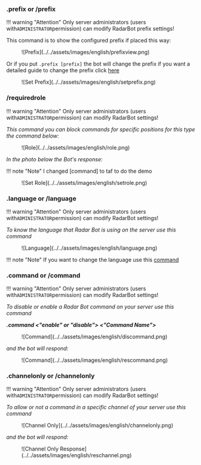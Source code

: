 ### .prefix or /prefix 

!!! warning "Attention"
      Only server administrators (users with`ADMINISTRATOR`permission) can modify RadarBot prefix settings!

This command is to show the configured prefix if placed this way:

<figure markdown>
![Prefix](../../assets/images/english/prefixview.png)
</figure>

Or if you put ```.prefix [prefix]``` the bot will change the prefix if you want a detailed guide to change the prefix click [here](../../guides/change-prefix)

<figure markdown>
![Set Prefix](../../assets/images/english/setprefix.png)
</figure>


###  /requiredrole 

!!! warning "Attention"
      Only server administrators (users with`ADMINISTRATOR`permission) can modify RadarBot settings!

*This command you can block commands for specific positions for this type the command below:*


<figure markdown>
![Role](../../assets/images/english/role.png)
</figure>


*In the photo below the Bot's response:*

!!! note "Note"
      I changed [command] to taf to do the demo

<figure markdown>
![Set Role](../../assets/images/english/setrole.png)
</figure>

### .language or /language

!!! warning "Attention"
      Only server administrators (users with`ADMINISTRATOR`permission) can modify RadarBot settings!

*To know the language that Radar Bot is using on the server use this command*

<figure markdown>
![Language](../../assets/images/english/language.png)
</figure>

!!! note "Note"
    If you want to change the language use this [command](../Settings/#setlanguage)

### .command or /command 

!!! warning "Attention"
      Only server administrators (users with`ADMINISTRATOR`permission) can modify RadarBot settings!

*To disable or enable a Radar Bot command on your server use this command*


***.command <"enable" or "disable"> <"Command Name">***

<figure markdown>
![Command](../../assets/images/english/discommand.png)
</figure>

*and the bot will respond:*

<figure markdown>
![Command](../../assets/images/english/rescommand.png)
</figure>


### .channelonly or /channelonly

!!! warning "Attention"
      Only server administrators (users with`ADMINISTRATOR`permission) can modify RadarBot settings!

*To allow or not a command in a specific channel of your server use this command*

<figure markdown>
![Channel Only](../../assets/images/english/channelonly.png)
</figure>

*and the bot will respond:*

<figure markdown>
![Channel Only Response](../../assets/images/english/reschannel.png)
</figure>
